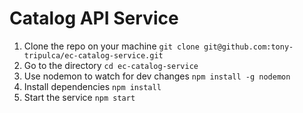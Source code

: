 # Catalog API Service

1. Clone the repo on your machine ```git clone git@github.com:tony-tripulca/ec-catalog-service.git```
2. Go to the directory ```cd ec-catalog-service```
3. Use nodemon to watch for dev changes ```npm install -g nodemon```
4. Install dependencies ```npm install```
5. Start the service ```npm start```